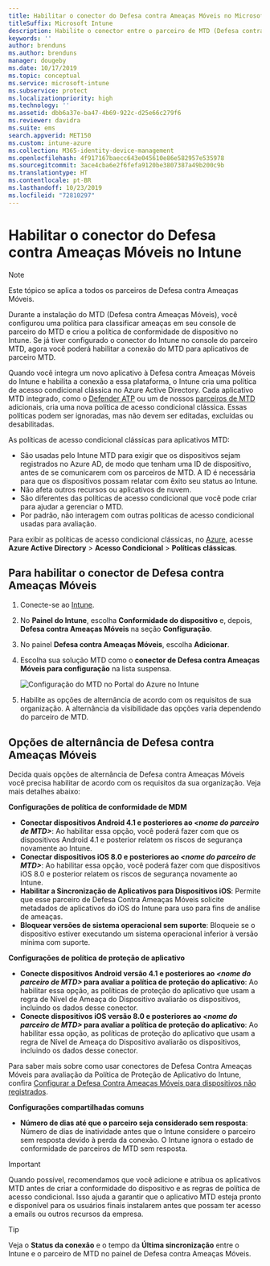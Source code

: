 ```yaml
---
title: Habilitar o conector do Defesa contra Ameaças Móveis no Microsoft Intune
titleSuffix: Microsoft Intune
description: Habilite o conector entre o parceiro de MTD (Defesa contra Ameaças Móveis) e o Microsoft Intune.
keywords: ''
author: brenduns
ms.author: brenduns
manager: dougeby
ms.date: 10/17/2019
ms.topic: conceptual
ms.service: microsoft-intune
ms.subservice: protect
ms.localizationpriority: high
ms.technology: ''
ms.assetid: dbb6a37e-ba47-4b69-922c-d25e66c279f6
ms.reviewer: davidra
ms.suite: ems
search.appverid: MET150
ms.custom: intune-azure
ms.collection: M365-identity-device-management
ms.openlocfilehash: 4f917167baecc643e045610e86e582957e535978
ms.sourcegitcommit: 3ace4cba6e2f6fefa9120be3807387a49b200c9b
ms.translationtype: HT
ms.contentlocale: pt-BR
ms.lasthandoff: 10/23/2019
ms.locfileid: "72810297"
---
```

# <a name="enable-the-mobile-threat-defense-connector-in-intune"></a>Habilitar o conector do Defesa contra Ameaças Móveis no Intune

> [!NOTE] 
> Este tópico se aplica a todos os parceiros de Defesa contra Ameaças Móveis.

Durante a instalação do MTD (Defesa contra Ameaças Móveis), você configurou uma política para classificar ameaças em seu console de parceiro do MTD e criou a política de conformidade de dispositivo no Intune. Se já tiver configurado o conector do Intune no console do parceiro MTD, agora você poderá habilitar a conexão do MTD para aplicativos de parceiro MTD.

Quando você integra um novo aplicativo à Defesa contra Ameaças Móveis do Intune e habilita a conexão a essa plataforma, o Intune cria uma política de acesso condicional clássica no Azure Active Directory. Cada aplicativo MTD integrado, como o [Defender ATP](advanced-threat-protection.md) ou um de nossos [parceiros de MTD](mobile-threat-defense.md#mobile-threat-defense-partners) adicionais, cria uma nova política de acesso condicional clássica. Essas políticas podem ser ignoradas, mas não devem ser editadas, excluídas ou desabilitadas.

As políticas de acesso condicional clássicas para aplicativos MTD: 

- São usadas pelo Intune MTD para exigir que os dispositivos sejam registrados no Azure AD, de modo que tenham uma ID de dispositivo, antes de se comunicarem com os parceiros de MTD. A ID é necessária para que os dispositivos possam relatar com êxito seu status ao Intune.  
- Não afeta outros recursos ou aplicativos de nuvem.  
- São diferentes das políticas de acesso condicional que você pode criar para ajudar a gerenciar o MTD.
- Por padrão, não interagem com outras políticas de acesso condicional usadas para avaliação.  

Para exibir as políticas de acesso condicional clássicas, no [Azure](https://portal.azure.com/#home), acesse **Azure Active Directory** > **Acesso Condicional** > **Políticas clássicas**.


## <a name="to-enable-the-mobile-threat-defense-connector"></a>Para habilitar o conector de Defesa contra Ameaças Móveis

1. Conecte-se ao [Intune](https://go.microsoft.com/fwlink/?linkid=2090973).

4. No **Painel do Intune**, escolha **Conformidade do dispositivo** e, depois, **Defesa contra Ameaças Móveis** na seção **Configuração**.

5. No painel **Defesa contra Ameaças Móveis**, escolha **Adicionar**.

6. Escolha sua solução MTD como o **conector de Defesa contra Ameaças Móveis para configuração** na lista suspensa.

    ![Configuração do MTD no Portal do Azure no Intune](./media/mtd-connector-enable/enable-mtd-connector-1.png)

7. Habilite as opções de alternância de acordo com os requisitos de sua organização. A alternância da visibilidade das opções varia dependendo do parceiro de MTD.

## <a name="mobile-threat-defense-toggle-options"></a>Opções de alternância de Defesa contra Ameaças Móveis

Decida quais opções de alternância de Defesa contra Ameaças Móveis você precisa habilitar de acordo com os requisitos da sua organização. Veja mais detalhes abaixo:

**Configurações de política de conformidade de MDM**
- **Conectar dispositivos Android 4.1 e posteriores ao *\<nome do parceiro de MTD>***: Ao habilitar essa opção, você poderá fazer com que os dispositivos Android 4.1 e posterior relatem os riscos de segurança novamente ao Intune.
- **Conectar dispositivos iOS 8.0 e posteriores ao *\<nome do parceiro de MTD>***: Ao habilitar essa opção, você poderá fazer com que dispositivos iOS 8.0 e posterior relatem os riscos de segurança novamente ao Intune.
- **Habilitar a Sincronização de Aplicativos para Dispositivos iOS**: Permite que esse parceiro de Defesa Contra Ameaças Móveis solicite metadados de aplicativos do iOS do Intune para uso para fins de análise de ameaças.
- **Bloquear versões de sistema operacional sem suporte**: Bloqueie se o dispositivo estiver executando um sistema operacional inferior à versão mínima com suporte.

**Configurações de política de proteção de aplicativo**
- **Conecte dispositivos Android versão 4.1 e posteriores ao *\<nome do parceiro de MTD>* para avaliar a política de proteção do aplicativo**: Ao habilitar essa opção, as políticas de proteção do aplicativo que usam a regra de Nível de Ameaça do Dispositivo avaliarão os dispositivos, incluindo os dados desse conector.
- **Conecte dispositivos iOS versão 8.0 e posteriores ao *\<nome do parceiro de MTD>* para avaliar a política de proteção do aplicativo**: Ao habilitar essa opção, as políticas de proteção do aplicativo que usam a regra de Nível de Ameaça do Dispositivo avaliarão os dispositivos, incluindo os dados desse conector.

Para saber mais sobre como usar conectores de Defesa Contra Ameaças Móveis para avaliação da Política de Proteção de Aplicativo do Intune, confira [Configurar a Defesa Contra Ameaças Móveis para dispositivos não registrados](~/protect/mtd-enable-unenrolled-devices.md).

**Configurações compartilhadas comuns**
- **Número de dias até que o parceiro seja considerado sem resposta**: Número de dias de inatividade antes que o Intune considere o parceiro sem resposta devido à perda da conexão. O Intune ignora o estado de conformidade de parceiros de MTD sem resposta.

> [!IMPORTANT] 
> Quando possível, recomendamos que você adicione e atribua os aplicativos MTD antes de criar a conformidade do dispositivo e as regras de política de acesso condicional. Isso ajuda a garantir que o aplicativo MTD esteja pronto e disponível para os usuários finais instalarem antes que possam ter acesso a emails ou outros recursos da empresa.

> [!TIP]
> Veja o **Status da conexão** e o tempo da **Última sincronização** entre o Intune e o parceiro de MTD no painel de Defesa contra Ameaças Móveis.
